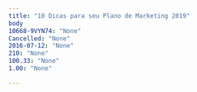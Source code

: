 ```yaml
---
title: "10 Dicas para seu Plano de Marketing 2019"
body																																																																																																																																																																																																																																																														10668-9VYN74-2: "testando"
10668-9VYN74: "None"
Cancelled: "None"
2016-07-12: "None"
210: "None"
100.33: "None"
1.00: "None"

---
```


